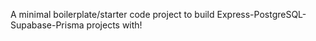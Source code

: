 A minimal boilerplate/starter code project to build Express-PostgreSQL-Supabase-Prisma projects with! 
